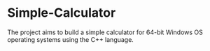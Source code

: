 # Simple-Calculator
The project aims to build a simple calculator for 64-bit Windows OS operating systems using the C++ language.
